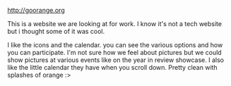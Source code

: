 http://goorange.org

This is a website we are looking at for work. I know it's not a tech website but i thought some of it was cool.

I like the icons and the calendar. you can see the various options and how you can participate. 
I'm not sure how we feel about pictures but we could show pictures at various events like on the year in review showcase.
I also like the little calendar they have when you scroll down.
Pretty clean with splashes of orange :> 
